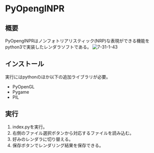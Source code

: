 # PyOpenglNPR

## 概要
PyOpenglNPRはノンフォトリアリスティック(NRP)な表現ができる機能をpython3で実装したレンダラソフトである。
![7-31-1-43](https://user-images.githubusercontent.com/31681741/30103166-cacc3080-932c-11e7-9ced-19aa6df2029f.png)

## インストール
実行にはpythonのほか以下の追加ライブラリが必要。
* PyOpenGL
* Pygame
* PIL

## 実行
1. index.pyを実行。
2. 右側のファイル選択ボタンから対応するファイルを読み込む。
3. 好みのレンダラに切り替える。
4. 保存ボタンでレンダリング結果を保存できる。
